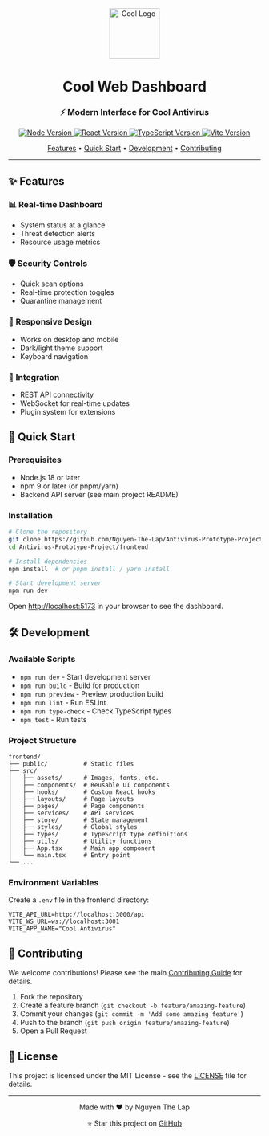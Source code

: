 <div align="center">
  <img src="https://img.icons8.com/fluency/96/000000/shield.png" alt="Cool Logo" width="100" height="100">
  
  <h1>Cool Web Dashboard</h1>
  <h3>⚡ Modern Interface for Cool Antivirus</h3>
  
  <p align="center">
    <a href="https://nodejs.org/">
      <img src="https://img.shields.io/badge/Node.js-18%2B-339933?style=for-the-badge&logo=node.js&logoColor=white" alt="Node Version">
    </a>
    <a href="https://react.dev/">
      <img src="https://img.shields.io/badge/React-18-61DAFB?style=for-the-badge&logo=react&logoColor=white" alt="React Version">
    </a>
    <a href="https://www.typescriptlang.org/">
      <img src="https://img.shields.io/badge/TypeScript-5.0%2B-3178C6?style=for-the-badge&logo=typescript&logoColor=white" alt="TypeScript Version">
    </a>
    <a href="https://vitejs.dev/">
      <img src="https://img.shields.io/badge/Vite-4.0%2B-646CFF?style=for-the-badge&logo=vite&logoColor=white" alt="Vite Version">
    </a>
  </p>
  
  <p>
    <a href="#-features">Features</a> •
    <a href="#-quick-start">Quick Start</a> •
    <a href="#-development">Development</a> •
    <a href="#-contributing">Contributing</a>
  </p>
  
  <hr>
</div>

## ✨ Features

### 📊 Real-time Dashboard
- System status at a glance
- Threat detection alerts
- Resource usage metrics

### 🛡️ Security Controls
- Quick scan options
- Real-time protection toggles
- Quarantine management

### 📱 Responsive Design
- Works on desktop and mobile
- Dark/light theme support
- Keyboard navigation

### 🔌 Integration
- REST API connectivity
- WebSocket for real-time updates
- Plugin system for extensions

## 🚀 Quick Start

### Prerequisites
- Node.js 18 or later
- npm 9 or later (or pnpm/yarn)
- Backend API server (see main project README)

### Installation

```bash
# Clone the repository
git clone https://github.com/Nguyen-The-Lap/Antivirus-Prototype-Project.git
cd Antivirus-Prototype-Project/frontend

# Install dependencies
npm install  # or pnpm install / yarn install

# Start development server
npm run dev
```

Open [http://localhost:5173](http://localhost:5173) in your browser to see the dashboard.

## 🛠 Development

### Available Scripts

- `npm run dev` - Start development server
- `npm run build` - Build for production
- `npm run preview` - Preview production build
- `npm run lint` - Run ESLint
- `npm run type-check` - Check TypeScript types
- `npm test` - Run tests

### Project Structure

```
frontend/
├── public/          # Static files
├── src/
│   ├── assets/      # Images, fonts, etc.
│   ├── components/  # Reusable UI components
│   ├── hooks/       # Custom React hooks
│   ├── layouts/     # Page layouts
│   ├── pages/       # Page components
│   ├── services/    # API services
│   ├── store/       # State management
│   ├── styles/      # Global styles
│   ├── types/       # TypeScript type definitions
│   ├── utils/       # Utility functions
│   ├── App.tsx      # Main app component
│   └── main.tsx     # Entry point
└── ...
```

### Environment Variables

Create a `.env` file in the frontend directory:

```env
VITE_API_URL=http://localhost:3000/api
VITE_WS_URL=ws://localhost:3001
VITE_APP_NAME="Cool Antivirus"
```

## 🤝 Contributing

We welcome contributions! Please see the main [Contributing Guide](CONTRIBUTING.md) for details.

1. Fork the repository
2. Create a feature branch (`git checkout -b feature/amazing-feature`)
3. Commit your changes (`git commit -m 'Add some amazing feature'`)
4. Push to the branch (`git push origin feature/amazing-feature`)
5. Open a Pull Request

## 📜 License

This project is licensed under the MIT License - see the [LICENSE](../LICENSE) file for details.

---

<div align="center">
  <p>Made with ❤️ by Nguyen The Lap</p>
  <p>⭐ Star this project on <a href="https://github.com/Nguyen-The-Lap/Antivirus-Prototype-Project">GitHub</a></p>

